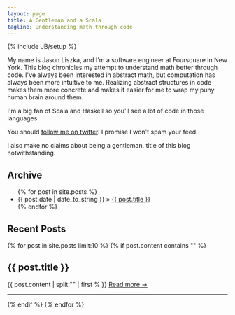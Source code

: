 ```yaml
---
layout: page
title: A Gentleman and a Scala
tagline: Understanding math through code
---
```

{% include JB/setup %}

My name is Jason Liszka, and I'm a software engineer at Foursquare in New York.
This blog chronicles my attempt to understand math better through code.
I've always been interested in abstract math, but computation has always been more intuitive to me.
Realizing abstract structures in code makes them more concrete and makes it easier for me to wrap my puny human brain around them.

I'm a big fan of Scala and Haskell so you'll see a lot of code in those languages.

You should [follow me on twitter](http://twitter.com/jliszka). I promise I won't spam your feed.

I also make no claims about being a gentleman, title of this blog notwithstanding.

## Archive
<ul class="posts">
  {% for post in site.posts %}
    <li><span>{{ post.date | date_to_string }}</span> &raquo; <a href="{{ BASE_PATH }}{{ post.url }}">{{ post.title }}</a></li>
  {% endfor %}
</ul>

## Recent Posts
<div class="post-content-truncate">
{% for post in site.posts limit:10 %}
  {% if post.content contains "<!-- more -->" %}
    <h2 class="title">{{ post.title }}</h2>
    {{ post.content | split:"<!-- more -->" | first % }}
    <a href="{{ post.url }}">Read more &rarr;</a>
    <hr/>
  {% endif %}
{% endfor %}
</div>